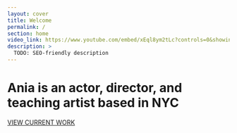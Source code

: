 ```yaml
---
layout: cover
title: Welcome
permalink: /
section: home
video_link: https://www.youtube.com/embed/xEql8ym2tLc?controls=0&showinfo=0&rel=0&autoplay=1&loop=1
description: >
  TODO: SEO-friendly description
---
```



# Ania is an actor, director, and teaching artist based in NYC

<!-- <div class="video-background">
  <div class="video-foreground">
    <iframe src="https://www.youtube.com/embed/xEql8ym2tLc?controls=0&showinfo=0&rel=0&autoplay=1&loop=1" frameborder="0" allowfullscreen></iframe>
  </div>
</div> -->

<a href="/work.html" class="btn">VIEW CURRENT WORK</a>
